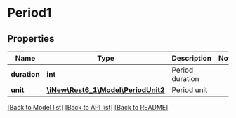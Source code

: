 # Period1

## Properties
Name | Type | Description | Notes
------------ | ------------- | ------------- | -------------
**duration** | **int** | Period duration | 
**unit** | [**\iNew\Rest6_1\Model\PeriodUnit2**](PeriodUnit2.md) | Period unit | 

[[Back to Model list]](../README.md#documentation-for-models) [[Back to API list]](../README.md#documentation-for-api-endpoints) [[Back to README]](../README.md)


